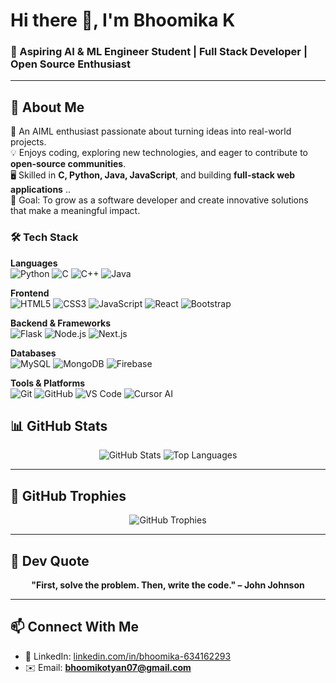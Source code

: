 # Hi there 👋, I'm Bhoomika K

### 🌟 Aspiring AI & ML Engineer Student | Full Stack Developer | Open Source Enthusiast

---

## 🚀 About Me
🌟 An AIML enthusiast passionate about turning ideas into real-world projects.  
💡 Enjoys coding, exploring new technologies, and eager to contribute to **open-source communities**.  
🖥️ Skilled in **C, Python, Java, JavaScript**, and building **full-stack web applications** ..  
🎯 Goal: To grow as a software developer and create innovative solutions that make a meaningful impact.  



### 🛠 Tech Stack

**Languages**  
![Python](https://img.shields.io/badge/Python-3776AB?style=for-the-badge&logo=python&logoColor=white) ![C](https://img.shields.io/badge/C-00599C?style=for-the-badge&logo=c&logoColor=white) ![C++](https://img.shields.io/badge/C++-00599C?style=for-the-badge&logo=c%2B%2B&logoColor=white) ![Java](https://img.shields.io/badge/Java-007396?style=for-the-badge&logo=java&logoColor=white)  

**Frontend**  
![HTML5](https://img.shields.io/badge/HTML5-E34F26?style=for-the-badge&logo=html5&logoColor=white) ![CSS3](https://img.shields.io/badge/CSS3-1572B6?style=for-the-badge&logo=css3&logoColor=white) ![JavaScript](https://img.shields.io/badge/JavaScript-F7DF1E?style=for-the-badge&logo=javascript&logoColor=black) ![React](https://img.shields.io/badge/React-61DAFB?style=for-the-badge&logo=react&logoColor=black) ![Bootstrap](https://img.shields.io/badge/Bootstrap-7952B3?style=for-the-badge&logo=bootstrap&logoColor=white)  

**Backend & Frameworks**  
![Flask](https://img.shields.io/badge/Flask-000000?style=for-the-badge&logo=flask&logoColor=white) ![Node.js](https://img.shields.io/badge/Node.js-339933?style=for-the-badge&logo=node.js&logoColor=white) ![Next.js](https://img.shields.io/badge/Next.js-000000?style=for-the-badge&logo=nextdotjs&logoColor=white)  

**Databases**  
![MySQL](https://img.shields.io/badge/MySQL-4479A1?style=for-the-badge&logo=mysql&logoColor=white) ![MongoDB](https://img.shields.io/badge/MongoDB-47A248?style=for-the-badge&logo=mongodb&logoColor=white) ![Firebase](https://img.shields.io/badge/Firebase-FFCA28?style=for-the-badge&logo=firebase&logoColor=black)  

**Tools & Platforms**  
![Git](https://img.shields.io/badge/Git-F05032?style=for-the-badge&logo=git&logoColor=white) ![GitHub](https://img.shields.io/badge/GitHub-181717?style=for-the-badge&logo=github&logoColor=white) ![VS Code](https://img.shields.io/badge/VS%20Code-0078D7?style=for-the-badge&logo=visual-studio-code&logoColor=white) ![Cursor AI](https://img.shields.io/badge/Cursor%20AI-000000?style=for-the-badge&logo=cursorai&logoColor=white)  




## 📊 GitHub Stats  
<p align="center">
  <img src="https://github-readme-stats.vercel.app/api?username=Bhoomika29012&show_icons=true&theme=radical" alt="GitHub Stats" />
  <img src="https://github-readme-stats.vercel.app/api/top-langs/?username=Bhoomika29012&layout=compact&theme=radical" alt="Top Languages" />
</p>

---

## 🏅 GitHub Trophies  
<p align="center">
  <img src="https://github-profile-trophy.vercel.app/?username=Bhoomika29012&theme=radical&no-frame=true&no-bg=true&margin-w=5" alt="GitHub Trophies" />
</p>

---
## 💬 Dev Quote
<p align="center">
  <b>"First, solve the problem. Then, write the code." – John Johnson</b>
</p>

---

## 📫 Connect With Me  

- 💼 LinkedIn: [linkedin.com/in/bhoomika-634162293](https://www.linkedin.com/in/bhoomika-634162293/)  
- ✉️ Email: **bhoomikotyan07@gmail.com**




